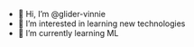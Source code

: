 - 👋 Hi, I’m @glider-vinnie
- 👀 I’m interested in learning new technologies
- 🌱 I’m currently learning ML

<!---
glider-vinnie/glider-vinnie is a ✨ special ✨ repository because its `README.md` (this file) appears on your GitHub profile.
You can click the Preview link to take a look at your changes.
--->
